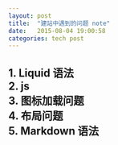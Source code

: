 ```yaml
---
layout: post
title:  "建站中遇到的问题 note"
date:   2015-08-04 19:00:58
categories: tech post
---
```

<h2>
	1. Liquid 语法<br/>
	2. js<br/>
	3. 图标加载问题<br/>
	4. 布局问题<br/>
	5. Markdown 语法
</h2>